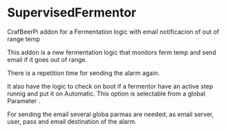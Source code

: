 # SupervisedFermentor
CrafBeerPi addon for a Fermentation logic with email notificacion of out of range temp


This addon is a new fermentation logic that monitors ferm temp and send email if it goes out of range.

There is a repetition time for sending the alarm again.

It also have the logic to check on boot if a fermentor have an active step runnig and put it on Automatic.
This option is selectable from a global Parameter .

For sending the email several globa parmas are needed, as email server, user, pass and email destination of the alarm.
